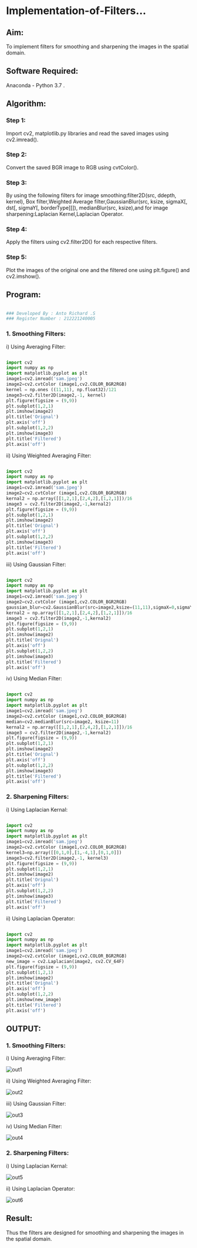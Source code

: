 # Implementation-of-Filters...

## Aim:

To implement filters for smoothing and sharpening the images in the spatial domain.

## Software Required:

Anaconda - Python 3.7 .

## Algorithm:

### Step 1:

Import cv2, matplotlib.py libraries and read the saved images using cv2.imread().

### Step 2:

Convert the saved BGR image to RGB using cvtColor().

### Step 3:

By using the following filters for image smoothing:filter2D(src, ddepth, kernel), Box filter,Weighted Average filter,GaussianBlur(src, ksize, sigmaX[, dst[, sigmaY[, borderType]]]), medianBlur(src, ksize),and for image sharpening:Laplacian Kernel,Laplacian Operator.

### Step 4:

Apply the filters using cv2.filter2D() for each respective filters.

### Step 5:

Plot the images of the original one and the filtered one using plt.figure() and cv2.imshow().

## Program:

```python

### Developed By : Anto Richard .S
### Register Number : 212221240005

```

### 1. Smoothing Filters:

i) Using Averaging Filter:

```python

import cv2
import numpy as np
import matplotlib.pyplot as plt
image1=cv2.imread('sam.jpeg')
image2=cv2.cvtColor (image1,cv2.COLOR_BGR2RGB) 
kernel = np.ones ((11,11), np.float32)/121
image3=cv2.filter2D(image2,-1, kernel)
plt.figure(figsize = (9,9))
plt.subplot(1,2,1) 
plt.imshow(image2)
plt.title('Orignal') 
plt.axis('off')
plt.subplot(1,2,2)
plt.imshow(image3)
plt.title('Filtered')
plt.axis('off')


```


ii) Using Weighted Averaging Filter:

```python

import cv2
import numpy as np
import matplotlib.pyplot as plt
image1=cv2.imread('sam.jpeg')
image2=cv2.cvtColor (image1,cv2.COLOR_BGR2RGB) 
kernal2 = np.array([[1,2,1],[2,4,2],[1,2,1]])/16 
image3 = cv2.filter2D(image2,-1,kernal2)
plt.figure(figsize = (9,9))
plt.subplot(1,2,1) 
plt.imshow(image2)
plt.title('Orignal') 
plt.axis('off')
plt.subplot(1,2,2)
plt.imshow(image3)
plt.title('Filtered')
plt.axis('off')


```


iii) Using Gaussian Filter:

```python

import cv2
import numpy as np
import matplotlib.pyplot as plt
image1=cv2.imread('sam.jpeg')
image2=cv2.cvtColor (image1,cv2.COLOR_BGR2RGB) 
gaussian_blur=cv2.GaussianBlur(src=image2,ksize=(11,11),sigmaX=0,sigmaY=0)
kernal2 = np.array([[1,2,1],[2,4,2],[1,2,1]])/16 
image3 = cv2.filter2D(image2,-1,kernal2)
plt.figure(figsize = (9,9))
plt.subplot(1,2,1) 
plt.imshow(image2)
plt.title('Orignal') 
plt.axis('off')
plt.subplot(1,2,2)
plt.imshow(image3)
plt.title('Filtered')
plt.axis('off')

```


iv) Using Median Filter:

```python

import cv2
import numpy as np
import matplotlib.pyplot as plt
image1=cv2.imread('sam.jpeg')
image2=cv2.cvtColor (image1,cv2.COLOR_BGR2RGB) 
median=cv2.medianBlur(src=image2, ksize=11)
kernal2 = np.array([[1,2,1],[2,4,2],[1,2,1]])/16 
image3 = cv2.filter2D(image2,-1,kernal2)
plt.figure(figsize = (9,9))
plt.subplot(1,2,1) 
plt.imshow(image2)
plt.title('Orignal') 
plt.axis('off')
plt.subplot(1,2,2)
plt.imshow(image3)
plt.title('Filtered')
plt.axis('off')

```


### 2. Sharpening Filters:

i) Using Laplacian Kernal:

```python

import cv2
import numpy as np
import matplotlib.pyplot as plt
image1=cv2.imread('sam.jpeg')
image2=cv2.cvtColor (image1,cv2.COLOR_BGR2RGB) 
kernel3=np.array([[0,1,0],[1,-4,1],[0,1,0]])
image3=cv2.filter2D(image2,-1, kernel3)
plt.figure(figsize = (9,9))
plt.subplot(1,2,1) 
plt.imshow(image2)
plt.title('Orignal') 
plt.axis('off')
plt.subplot(1,2,2)
plt.imshow(image3)
plt.title('Filtered')
plt.axis('off')

```


ii) Using Laplacian Operator:

```python

import cv2
import numpy as np
import matplotlib.pyplot as plt
image1=cv2.imread('sam.jpeg')
image2=cv2.cvtColor (image1,cv2.COLOR_BGR2RGB) 
new_image = cv2.Laplacian(image2, cv2.CV_64F)
plt.figure(figsize = (9,9))
plt.subplot(1,2,1) 
plt.imshow(image2)
plt.title('Orignal') 
plt.axis('off')
plt.subplot(1,2,2)
plt.imshow(new_image)
plt.title('Filtered')
plt.axis('off')

```

## OUTPUT:

### 1. Smoothing Filters:


i) Using Averaging Filter:

![out1](https://user-images.githubusercontent.com/93427534/230780468-a376a039-1803-464b-b3cd-dbd96c344f00.png)

ii) Using Weighted Averaging Filter:

![out2](https://user-images.githubusercontent.com/93427534/230780474-ea0f58d1-e57b-472d-8a3f-aef0c5fcd859.png)

iii) Using Gaussian Filter:

![out3](https://user-images.githubusercontent.com/93427534/230780480-ab8882d3-3e99-4fb9-ab3e-9e9ea5b61879.png)

iv) Using Median Filter:

![out4](https://user-images.githubusercontent.com/93427534/230780482-2ae08133-dd8b-4f8f-be49-9f1030781113.png)

### 2. Sharpening Filters:


i) Using Laplacian Kernal:

![out5](https://user-images.githubusercontent.com/93427534/230780488-be84f474-318c-4e04-9b99-425561b446ee.png)

ii) Using Laplacian Operator:

![out6](https://user-images.githubusercontent.com/93427534/230780495-e5e07764-ea4b-4372-be9d-3697f2d8993f.png)

## Result:

Thus the filters are designed for smoothing and sharpening the images in the spatial domain.


